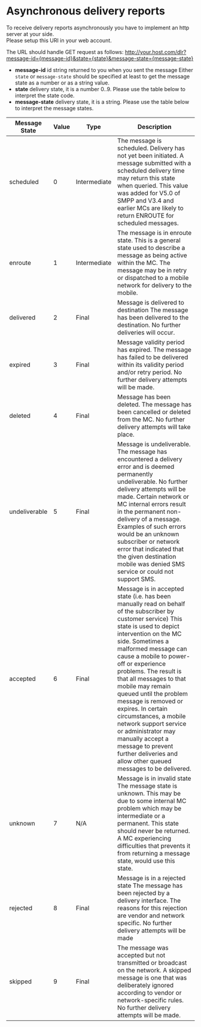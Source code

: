 # Asynchronous delivery reports

To receive delivery reports asynchronously you have to implement an http server at your side.  
Please setup this URI in your web account.

The URL should handle GET request as follows:
http://your.host.com/dlr?message-id={message-id}&state={state}&message-state={message-state}
* **message-id** id string returned to you when you sent the message
Either `state` or `message-state` should be specified at least to get the message state as a number or as a string value.
* **state** delivery state, it is a number 0..9. Please use the table below to interpret the state code.
* **message-state** delivery state, it is a string. Please use the table below to interpret the message states.

| Message State | Value | Type | Description |
|---------------|-------|------|-------------|
| scheduled | 0 | Intermediate | The message is scheduled. Delivery has not yet been initiated. A message submitted with a scheduled delivery time may return this state when queried. This value was added for V5.0 of SMPP and V3.4 and earlier MCs are likely to return ENROUTE for scheduled messages. |
| enroute | 1 | Intermediate | The message is in enroute state. This is a general state used to describe a message as being active within the MC. The message may be in retry or dispatched to a mobile network for delivery to the mobile. |
| delivered | 2 | Final | Message is delivered to destination The message has been delivered to the destination. No further deliveries will occur. |
| expired | 3 | Final | Message validity period has expired. The message has failed to be delivered within its validity period and/or retry period. No further delivery attempts will be made. |
| deleted | 4 | Final | Message has been deleted. The message has been cancelled or deleted from the MC. No further delivery attempts will take place. |
| undeliverable | 5 | Final | Message is undeliverable. The message has encountered a delivery error and is deemed permanently undeliverable. No further delivery attempts will be made. Certain network or MC internal errors result in the permanent non-delivery of a message. Examples of such errors would be an unknown subscriber or network error that indicated that the given destination mobile was denied SMS service or could not support SMS. |
| accepted | 6 | Final | Message is in accepted state (i.e. has been manually read on behalf of the subscriber by customer service) This state is used to depict intervention on the MC side. Sometimes a malformed message can cause a mobile to power-off or experience problems. The result is that all messages to that mobile may remain queued until the problem message is removed or expires. In certain circumstances, a mobile network support service or administrator may manually accept a message to prevent further deliveries and allow other queued messages to be delivered. |
| unknown | 7 | N/A | Message is in invalid state The message state is unknown. This may be due to some internal MC problem which may be intermediate or a permanent. This state should never be returned. A MC experiencing difficulties that prevents it from returning a message state, would use this state. |
| rejected | 8 | Final | Message is in a rejected state The message has been rejected by a delivery interface. The reasons for this rejection are vendor and network specific. No further delivery attempts will be made |
| skipped | 9 | Final |  The message was accepted but not transmitted or broadcast on the network. A skipped message is one that was deliberately ignored according to vendor or network-specific rules. No further delivery attempts will be made. |


